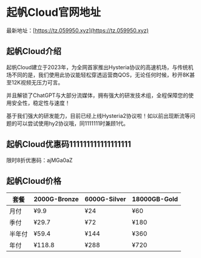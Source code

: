 # 起帆Cloud官网地址

最新地址：[https://tz.059950.xyz](https://tz.059950.xyz)

## 起帆Cloud介绍

起帆Cloud建立于2023年，为全网首家推出Hysteria协议的高速机场，与传统机场不同的是，我们使用此协议能轻松穿透运营商QOS，无论任何时候，秒开8K甚至12K视频无压力可言。

并且解锁了ChatGPT与大部分流媒体，拥有强大的研发技术组，全程保障您的使用安全性，稳定性与速度！

基于我们强大的研发能力，目前已经上线Hysteria2协议啦！如以前出现断流等问题的可以尝试使用hy2协议哦，同1111111时兼顾1代。

## 起帆Cloud优惠码111111111111111111

限时8折优惠码：ajMGa0aZ

## 起帆Cloud价格

|套餐|2000G-Bronze|6000G-Silver|18000GB-Gold|
|----|----|----|----|
|月付|¥9.9|¥24|¥60|
|季付|¥29.7|¥72|¥180|
|半年付|¥59.4|¥144|¥360|
|年付|¥118.8|¥288|¥720|
